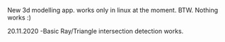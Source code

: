 New 3d modelling app. works only in linux at the moment.
BTW. Nothing works :)

20.11.2020
-Basic Ray/Triangle intersection detection works.